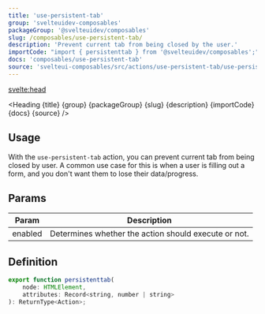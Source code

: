 ```yaml
---
title: 'use-persistent-tab'
group: 'svelteuidev-composables'
packageGroup: '@svelteuidev/composables'
slug: /composables/use-persistent-tab/
description: 'Prevent current tab from being closed by the user.'
importCode: "import { persistenttab } from '@svelteuidev/composables';"
docs: 'composables/use-persistent-tab'
source: 'svelteui-composables/src/actions/use-persistent-tab/use-persistent-tab.ts'
---
```


<script>
	import { Demo, ComposableDemos } from '@svelteuidev/demos';
	import { Heading } from "$lib/components";
  	import { base } from '$app/paths';
</script>

<svelte:head>
  <title>{title} - SvelteUI</title>
</svelte:head>

<Heading {title} {group} {packageGroup} {slug} {description} {importCode} {docs} {source} />

## Usage

With the `use-persistent-tab` action, you can prevent current tab from being closed by user. A common use case for this is when a user is filling out a form, and you don't want them to lose their data/progress.

<Demo demo={ComposableDemos.usePersistentTabDemo.usage} />

## Params

| Param   | Description                                          |
| ------- | ---------------------------------------------------- |
| enabled | Determines whether the action should execute or not. |

## Definition

```js
export function persistenttab(
	node: HTMLElement,
	attributes: Record<string, number | string>
): ReturnType<Action>;
```
